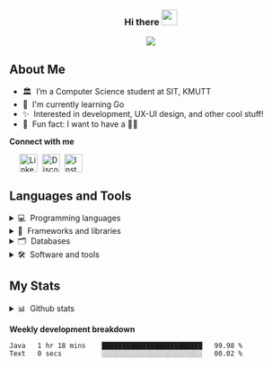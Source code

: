 <h3 align="center">
    Hi there <img src="https://media.giphy.com/media/hvRJCLFzcasrR4ia7z/giphy.gif" width="28px">
</h3>

<!-- Typing SVG -->
<p align="center">
  <a href="https://git.io/typing-svg">
    <img src="https://readme-typing-svg.herokuapp.com?lines=Welcome+to+my+Github+profile!;I'm+Monthara+Kiatruangchai&font=Fira%20Code&center=true&width=440&height=45&color=A575F7">
  </a>
</p>

## About Me

-   🏛 &nbsp;I’m a Computer Science student at SIT, KMUTT
-   🌱 &nbsp;I'm currently learning Go
-   ✨ &nbsp;Interested in development, UX-UI design, and other cool stuff!
-   👀 &nbsp;Fun fact: I want to have a 🐶🤍

<!-- Contact section -->

**Connect with me**

<p> 
  &ensp;&ensp;
  <a href="https://www.linkedin.com/in/monthara-kiatruangchai-b30935246">
    <img align="center" src="https://skillicons.dev/icons?i=linkedin" alt="Linkedin" width="32px"></a>&nbsp;
  <a href="https://discordapp.com/users/711218042088062997">
    <img align="center" src="https://skillicons.dev/icons?i=discord" alt="Discord" width="32px"></a>&nbsp;
  <a href="https://www.instagram.com/__axxn_/">
    <img align="center" src="https://skillicons.dev/icons?i=instagram" alt="Instagram" width="32px"></a>&nbsp;
</p>

## Languages and Tools

<details>
  <summary>💻 &nbsp;Programming languages</summary>
  <p></p>
  <img src='https://cdn.jsdelivr.net/gh/devicons/devicon/icons/javascript/javascript-original.svg' alt="js" width="48px" height="40px">
  <img src='https://cdn.jsdelivr.net/gh/devicons/devicon/icons/typescript/typescript-original.svg' alt="ts" width="48px" height="40px">
  <img src='https://cdn.jsdelivr.net/gh/devicons/devicon/icons/sass/sass-original.svg' alt="sass" width="48px" height="40px">
  <img src='https://cdn.jsdelivr.net/gh/devicons/devicon/icons/css3/css3-original.svg' alt="css" width="48px" height="40px">
  <img src='https://cdn.jsdelivr.net/gh/devicons/devicon/icons/html5/html5-original.svg' alt="html" width="48px" height="40px">
  <img src='https://cdn.jsdelivr.net/gh/devicons/devicon/icons/dart/dart-original.svg' alt="dart" width="48px" height="40px">
  <img src='https://cdn.jsdelivr.net/gh/devicons/devicon/icons/python/python-original.svg' alt="python" width="48px" height="40px">
  <img src='https://cdn.jsdelivr.net/gh/devicons/devicon/icons/java/java-original.svg' alt="java" width="48px" height="40px">
  <img src='https://cdn.jsdelivr.net/gh/devicons/devicon/icons/bash/bash-original.svg' alt="bash" width="48px" height="40px">
</details>
<details>
  <summary>🧰 &nbsp;Frameworks and libraries</summary>
  <p></p>
  <img src='https://cdn.jsdelivr.net/gh/devicons/devicon/icons/react/react-original.svg'  alt="react" width="44px" height="40px">
  <img src='https://cdn.jsdelivr.net/gh/devicons/devicon/icons/materialui/materialui-original.svg' alt="mui" width="44px" height="40px">
  <img src='https://cdn.jsdelivr.net/gh/devicons/devicon/icons/flutter/flutter-original.svg' alt="flutter" width="44px" height="36px">
  <img src='https://cdn.jsdelivr.net/gh/devicons/devicon/icons/vuejs/vuejs-original.svg' alt="vue" width="44px" height="40px">
  <img src='https://cdn.jsdelivr.net/gh/devicons/devicon/icons/nuxtjs/nuxtjs-original.svg' alt="nuxt" width="44px" height="40px">
  <img src='https://cdn.jsdelivr.net/gh/devicons/devicon/icons/nodejs/nodejs-original.svg' alt="node" width="44px" height="40px">
  <img src='https://cdn.jsdelivr.net/gh/devicons/devicon/icons/express/express-original.svg' alt="express" width="44px" height="40px">
  <img src='https://cdn.jsdelivr.net/gh/devicons/devicon/icons/nestjs/nestjs-plain.svg' alt="nestjs" width="44px" height="40px">
</details>
<details>
  <summary>🗂 &nbsp;Databases</summary>
  <p></p>
  <img src='https://cdn.jsdelivr.net/gh/devicons/devicon/icons/mysql/mysql-original.svg' alt="mysql" width="44px" height="40px">
  <img src='https://cdn.jsdelivr.net/gh/devicons/devicon/icons/postgresql/postgresql-original.svg' alt="postgresql" width="44px" height="40px">
  <img src='https://cdn.jsdelivr.net/gh/devicons/devicon/icons/mongodb/mongodb-original.svg' alt="mongodb" width="44px" height="40px">
</details>
<details>
  <summary>🛠 &nbsp;Software and tools</summary>
  <p></p>
  <img src='https://cdn.jsdelivr.net/gh/devicons/devicon/icons/figma/figma-original.svg' alt="figma" width="44px" height="40px">
  <img src='https://cdn.jsdelivr.net/gh/devicons/devicon/icons/canva/canva-original.svg' alt="canva" width="44px" height="40px">
  <img src='https://cdn.jsdelivr.net/gh/devicons/devicon/icons/vscode/vscode-original.svg' alt="vscode" width="44px" height="38px">
  <img src='https://cdn.jsdelivr.net/gh/devicons/devicon/icons/intellij/intellij-original.svg' alt="intj" width="44px" height="38px">
  <img src="https://www.vectorlogo.zone/logos/getpostman/getpostman-icon.svg" alt="postman" alt="postman" width="40px" height="40px"/>
  <img src='https://cdn.jsdelivr.net/gh/devicons/devicon/icons/jupyter/jupyter-original.svg' alt="jupyter" width="44px" height="40px">
  <img src='https://cdn.jsdelivr.net/gh/devicons/devicon/icons/git/git-original.svg' alt="git" width="44px" height="40px">
  <img src='https://cdn.jsdelivr.net/gh/devicons/devicon/icons/github/github-original.svg' alt="github" width="44px" height="40px">
  <img src='https://cdn.jsdelivr.net/gh/devicons/devicon/icons/raspberrypi/raspberrypi-original.svg' alt="raspi" width="44px" height="40px">
</details>

## My Stats

<details>
  <summary>📊 &nbsp;Github stats</summary>
  <p></p>

![GitHub stats](https://github-readme-stats.vercel.app/api?username=axxmk&show_icons=true)
![GitHub Streak](http://github-readme-streak-stats.herokuapp.com?user=Axxmk&theme=tokyonight_duo&border=D4D4D4)

</details>

**Weekly development breakdown**

<!--START_SECTION:waka-->

```text
Java   1 hr 18 mins    █████████████████████████   99.98 %
Text   0 secs          ░░░░░░░░░░░░░░░░░░░░░░░░░   00.02 %
```

<!--END_SECTION:waka-->
